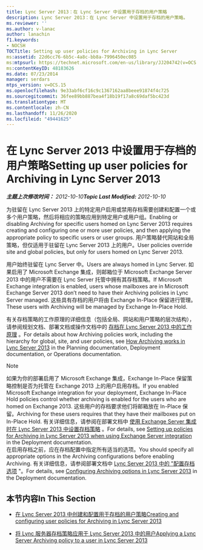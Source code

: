 ```yaml
---
title: Lync Server 2013：在 Lync Server 中设置用于存档的用户策略
description: Lync Server 2013：在 Lync Server 中设置用于存档的用户策略。
ms.reviewer: ''
ms.author: v-lanac
author: lanachin
f1.keywords:
- NOCSH
TOCTitle: Setting up user policies for Archiving in Lync Server
ms:assetid: 22d6cc76-6b5c-4a8c-bb8a-7996450ec085
ms:mtpsurl: https://technet.microsoft.com/en-us/library/JJ204742(v=OCS.15)
ms:contentKeyID: 48183626
ms.date: 07/23/2014
manager: serdars
mtps_version: v=OCS.15
ms.openlocfilehash: 9e33abf6cf16c9c1367162aa8beee91874f4c725
ms.sourcegitcommit: 36fee89bb887bea4f18b19f17a8c69daf5bc423d
ms.translationtype: MT
ms.contentlocale: zh-CN
ms.lasthandoff: 11/26/2020
ms.locfileid: "49441625"
---
```

# <a name="setting-up-user-policies-for-archiving-in-lync-server-2013"></a><span data-ttu-id="a85be-103">在 Lync Server 2013 中设置用于存档的用户策略</span><span class="sxs-lookup"><span data-stu-id="a85be-103">Setting up user policies for Archiving in Lync Server 2013</span></span>

<div data-xmlns="http://www.w3.org/1999/xhtml">

<div class="topic" data-xmlns="http://www.w3.org/1999/xhtml" data-msxsl="urn:schemas-microsoft-com:xslt" data-cs="https://msdn.microsoft.com/">

<div data-asp="https://msdn2.microsoft.com/asp">



</div>

<div id="mainSection">

<div id="mainBody"><span data-ttu-id="a85be-104">

<span> </span></span><span class="sxs-lookup"><span data-stu-id="a85be-104">

<span> </span></span></span>

<span data-ttu-id="a85be-105">_**主题上次修改时间：** 2012-10-10_</span><span class="sxs-lookup"><span data-stu-id="a85be-105">_**Topic Last Modified:** 2012-10-10_</span></span>

<span data-ttu-id="a85be-106">为驻留在 Lync Server 2013 上的特定用户启用或禁用存档需要创建和配置一个或多个用户策略，然后将相应的策略应用到特定用户或用户组。</span><span class="sxs-lookup"><span data-stu-id="a85be-106">Enabling or disabling Archiving for specific users homed on Lync Server 2013 requires creating and configuring one or more user policies, and then applying the appropriate policy to specific users or user groups.</span></span> <span data-ttu-id="a85be-107">用户策略替代网站和全局策略，但仅适用于驻留在 Lync Server 2013 上的用户。</span><span class="sxs-lookup"><span data-stu-id="a85be-107">User policies override site and global policies, but only for users homed on Lync Server 2013.</span></span>

<span data-ttu-id="a85be-108">用户始终驻留在 Lync Server 中。</span><span class="sxs-lookup"><span data-stu-id="a85be-108">Users are always homed in Lync Server.</span></span> <span data-ttu-id="a85be-109">如果启用了 Microsoft Exchange 集成，则邮箱位于 Microsoft Exchange Server 2013 中的用户不需要在 Lync Server 托管中拥有其存档策略。</span><span class="sxs-lookup"><span data-stu-id="a85be-109">If Microsoft Exchange integration is enabled, users whose mailboxes are in Microsoft Exchange Server 2013 don’t need to have their Archiving policies in Lync Server managed.</span></span> <span data-ttu-id="a85be-110">这些具有存档的用户将由 Exchange In-Place 保留进行管理。</span><span class="sxs-lookup"><span data-stu-id="a85be-110">These users with Archiving will be managed by Exchange In-Place Hold.</span></span>

<span data-ttu-id="a85be-111">有关存档策略的工作原理的详细信息（包括全局、网站和用户策略的层次结构），请参阅规划文档、部署文档或操作文档中的 [存档在 Lync Server 2013 中的工作原理](lync-server-2013-how-archiving-works.md) 。</span><span class="sxs-lookup"><span data-stu-id="a85be-111">For details about how Archiving policies work, including the hierarchy for global, site, and user policies, see [How Archiving works in Lync Server 2013](lync-server-2013-how-archiving-works.md) in the Planning documentation, Deployment documentation, or Operations documentation.</span></span>

<div>


> [!NOTE]  
> <span data-ttu-id="a85be-112">如果为你的部署启用了 Microsoft Exchange 集成，Exchange In-Place 保留策略控制是否为托管在 Exchange 2013 上的用户启用存档。</span><span class="sxs-lookup"><span data-stu-id="a85be-112">If you enabled Microsoft Exchange integration for your deployment, Exchange In-Place Hold policies control whether archiving is enabled for the users who are homed on Exchange 2013.</span></span> <span data-ttu-id="a85be-113">这些用户的存档要求他们将邮箱放在 In-Place 保留。</span><span class="sxs-lookup"><span data-stu-id="a85be-113">Archiving for these users requires that they have their mailboxes put on In-Place Hold.</span></span> <span data-ttu-id="a85be-114">有关详细信息，请参阅在部署文档中 <A href="lync-server-2013-setting-up-policies-for-archiving-when-using-exchange-server-integration.md">使用 Exchange Server 集成时在 Lync Server 2013 中设置存档策略</A> 。</span><span class="sxs-lookup"><span data-stu-id="a85be-114">For details, see <A href="lync-server-2013-setting-up-policies-for-archiving-when-using-exchange-server-integration.md">Setting up policies for Archiving in Lync Server 2013 when using Exchange Server integration</A> in the Deployment documentation.</span></span><BR><span data-ttu-id="a85be-115">在启用存档之前，应在存档配置中指定所有适当的选项。</span><span class="sxs-lookup"><span data-stu-id="a85be-115">You should specify all appropriate options in the Archiving configurations before enabling Archiving.</span></span> <span data-ttu-id="a85be-116">有关详细信息，请参阅部署文档中 <A href="lync-server-2013-configuring-archiving-options.md">Lync Server 2013 中的 "配置存档选项</A> "。</span><span class="sxs-lookup"><span data-stu-id="a85be-116">For details, see <A href="lync-server-2013-configuring-archiving-options.md">Configuring Archiving options in Lync Server 2013</A> in the Deployment documentation.</span></span>



</div>

<div>

## <a name="in-this-section"></a><span data-ttu-id="a85be-117">本节内容</span><span class="sxs-lookup"><span data-stu-id="a85be-117">In This Section</span></span>

  - [<span data-ttu-id="a85be-118">在 Lync Server 2013 中创建和配置用于存档的用户策略</span><span class="sxs-lookup"><span data-stu-id="a85be-118">Creating and configuring user policies for Archiving in Lync Server 2013</span></span>](lync-server-2013-creating-and-configuring-user-policies-for-archiving-in-lync-server.md)

  - [<span data-ttu-id="a85be-119">将 Lync 服务器存档策略应用于 Lync Server 2013 中的用户</span><span class="sxs-lookup"><span data-stu-id="a85be-119">Applying a Lync Server Archiving policy to a user in Lync Server 2013</span></span>](lync-server-2013-applying-a-lync-server-archiving-policy-to-a-user.md)

<span data-ttu-id="a85be-120"></div>

</div>

<span> </span>

</div>

</div>

</span><span class="sxs-lookup"><span data-stu-id="a85be-120"></div>

</div>

<span> </span>

</div>

</div>

</span></span></div>

